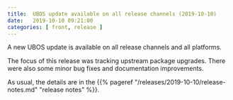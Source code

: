 ```yaml
---
title:  UBOS update available on all release channels (2019-10-10)
date:   2019-10-10 09:21:00
categories: [ front, release ]
---
```


A new UBOS update is available on all release channels and all platforms.

The focus of this release was tracking upstream package upgrades. There were also some
minor bug fixes and documentation improvements.

As usual, the details are in the
{{% pageref "/releases/2019-10-10/release-notes.md" "release notes" %}}.
